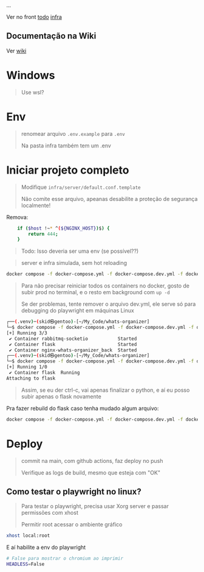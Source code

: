 ... 

Ver no front [todo](https://github.com/brpl20/whats-organizer-front/blob/master/td.md) [infra](https://github.com/brpl20/whats-organizer-front/blob/master/explain.txt) 

## Documentação na Wiki
Ver [wiki](https://github.com/brpl20/whats-organizer/wiki)

# Windows
> Use wsl?


# Env

> renomear arquivo `.env.example` para `.env`
>
> Na pasta infra também tem um .env

# Iniciar projeto completo

> Modifique `infra/server/default.conf.template`
>
> Não comite esse arquivo, apeanas desabilite a proteção de segurança localmente!

Remova:

```bash
    if ($host !~* ^(${NGINX_HOST})$) {
        return 444;
    }
```

> Todo: Isso deveria ser uma env (se possível??)



> server e infra simulada, sem hot reloading
```bash
docker compose -f docker-compose.yml -f docker-compose.dev.yml -f docker-compose.prod.yml up
```

> Para não precisar reiniciar todos os containers no docker, gosto de subir prod no terminal, e o resto em background com `up -d`
>
> Se der problemas, tente remover o arquivo dev.yml, ele serve só para debugging do playwright em máquinas Linux


```bash
┌──(.venv)─(skid㉿gentoo)-[~/My_Code/whats-organizer]
└─$ docker compose -f docker-compose.yml -f docker-compose.dev.yml -f docker-compose.prod.yml up -d
[+] Running 3/3
 ✔ Container rabbitmq-socketio           Started                                                                 0.4s 
 ✔ Container flask                       Started                                                                 0.4s 
 ✔ Container nginx-whats-organizer_back  Started  
┌──(.venv)─(skid㉿gentoo)-[~/My_Code/whats-organizer]
└─$ docker compose -f docker-compose.yml -f docker-compose.dev.yml -f docker-compose.prod.yml up flask
[+] Running 1/0
 ✔ Container flask  Running                                                                                      0.0s 
Attaching to flask
```

> Assim, se eu der ctrl-c, vai apenas finalizar o python, e aí eu posso subir apenas o flask novamente

Pra fazer rebuild do flask caso tenha mudado algum arquivo:
```bash
docker compose -f docker-compose.yml -f docker-compose.dev.yml -f docker-compose.prod.yml up flask --build
```

# Deploy

> commit na main, com github actions, faz deploy no push
> 
> Verifique as logs de build, mesmo que esteja com "OK"


## Como testar o playwright no linux?

> Para testar o playwright, precisa usar Xorg server e passar permissões com xhost
>
> Permitir root acessar o ambiente gráfico

```bash
xhost local:root
```

E aí habilite a env do playwright
```bash
# False para mostrar o chromium ao imprimir
HEADLESS=False
```


